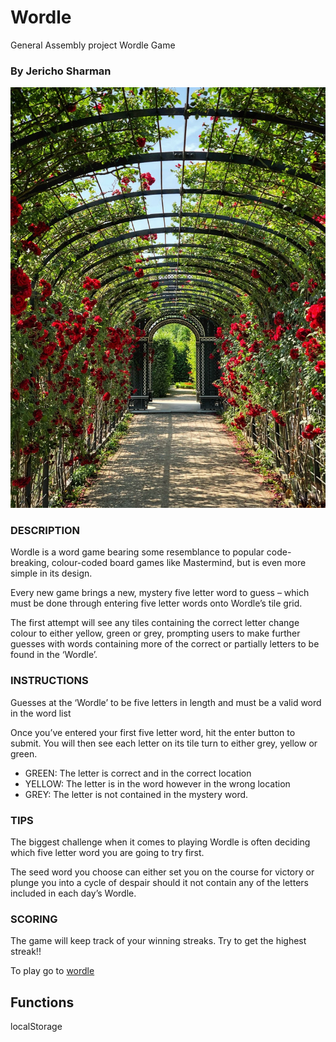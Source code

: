 # Wordle
General Assembly project Wordle Game

### By Jericho Sharman

![alt text](images/backyard.jpg "Title")

### **DESCRIPTION**
Wordle is a word game bearing some resemblance to popular code-breaking, colour-coded board games like Mastermind, but is even more simple in its design.

Every new game brings a new, mystery five letter word to guess – which must be done through entering five letter words onto Wordle’s tile grid.

The first attempt will see any tiles containing the correct letter change colour to either yellow, green or grey, prompting users to make further guesses with words containing more of the correct or partially letters to be found in the ‘Wordle’.

### **INSTRUCTIONS**
Guesses at the ‘Wordle’ to be five letters in length and must be a valid word in the word list

Once you’ve entered your first five letter word, hit the enter button to submit.
You will then see each letter on its tile turn to either grey, yellow or green.

+ GREEN:  The letter is correct and in the correct location
+ YELLOW: The letter is in the word however in the wrong location
+ GREY: The letter is not contained in the mystery word.

### **TIPS**
The biggest challenge when it comes to playing Wordle is often deciding which five letter word you are going to try first.

The seed word you choose can either set you on the course for victory or plunge you into a cycle of despair should it not contain any of the letters included in each day’s Wordle.

### **SCORING**
The game will keep track of your winning streaks. Try to get the highest streak!!

To play go to [wordle](https://cjunk.github.io/myWordle/)

## Functions
localStorage